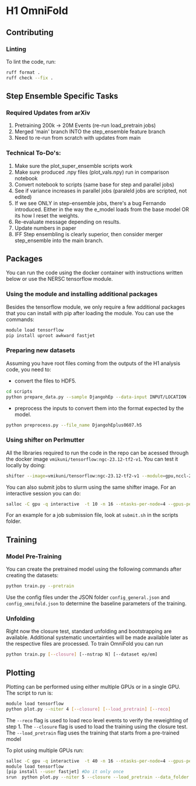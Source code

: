 # H1 OmniFold

## Contributing

### Linting
To lint the code, run:

```bash
ruff format .
ruff check --fix .
```

## Step Ensemble Specific Tasks
### Required Updates from arXiv
1. Pretraining 200k -> 20M Events (re-run load_pretrain jobs)
2. Merged 'main' branch INTO the step_ensemble feature branch
3. Need to re-run from scratch with updates from main


### Technical To-Do's:
1. Make sure the plot_super_ensemble scripts work
2. Make sure produced .npy files (plot_vals.npy) run in comparison notebook
3. Convert notebook to scripts (same base for step and parallel jobs)
4. See if variance increases in parallel jobs (paraleld jobs are scripted, not edited)
5. If we see ONLY in step-ensemble jobs, there's a bug Fernando introduced. Either in the way the e_model loads from the base model OR its how I reset the weights.
6. Re-evaluate message depending on results.
7. Update numbers in paper
8. IFF Step ensembling is clearly superior, then consider merger step_ensemble into the main branch.


## Packages

You can run the code using the docker container with instructions written below or use the NERSC tensorflow module.

### Using the module and installing additional packages

Besides the tensorflow module, we only require a few additional packages that you can install with pip after loading the module. You can use the commands:

```bash
module load tensorflow
pip install uproot awkward fastjet
```

### Preparing new datasets
Assuming you have root files coming from the outputs of the H1 analysis code, you need to:
- convert the files to HDF5.

```bash
cd scripts
python prepare_data.py --sample DjangohEp --data-input INPUT/LOCATION --data-output OUTPUT/LOCATION
```
- preprocess the inputs to convert them into the format expected by the model.

```bash
python preprocess.py --file_name DjangohEplus0607.h5
```


### Using shifter on Perlmutter
All the libraries required to run the code in the repo can be acessed through the docker image ```vmikuni/tensorflow:ngc-23.12-tf2-v1```. You can test it locally by doing:
```bash
shifter --image=vmikuni/tensorflow:ngc-23.12-tf2-v1 --module=gpu,nccl-2.18
```

You can also submit jobs to slurm using the same shifter image. For an interactive session you can do:
```bash
salloc -C gpu -q interactive  -t 10 -n 16 --ntasks-per-node=4 --gpus-per-task=1  -A m3246 --gpu-bind=none  --image vmikuni/tensorflow:ngc-23.04-tf2-v1 --module=gpu,nccl-2.15
```

For an example for a job submission file, look at ```submit.sh``` in the scripts folder.


## Training

### Model Pre-Training

You can create the pretrained model using the following commands after creating the datasets:

```bash
python train.py --pretrain
```

Use the config files under the JSON folder ```config_general.json``` and ```config_omnifold.json``` to determine the baseline parameters of the training.

### Unfolding

Right now the closure test, standard unfolding and bootstrapping are available. Additional systematic uncertainties will be made available later as the respective files are processed. To train OmniFold you can run

```bash
python train.py [--closure] [--nstrap N] [--dataset ep/em]
```

## Plotting

Plotting can be performed using either multiple GPUs or in a single GPU. The script to run is:

```bash
module load tensorflow
python plot.py --niter 4 [--closure] [--load_pretrain] [--reco]
```

The ```--reco``` flag is used to load reco level events to verify the reweighting of step 1. The ```--closure``` flag is used to load the training using the closure test. The ```--load_pretrain``` flag uses the training that starts from a pre-trained model

To plot using multiple GPUs run:

```bash
salloc -C gpu -q interactive  -t 40 -n 16 --ntasks-per-node=4 --gpus-per-task=1  -A m3246  --gpu-bind None
module load tensorflow
[pip install --user fastjet] #Do it only once
srun  python plot.py --niter 5 --closure --load_pretrain --data_folder /global/cfs/cdirs/m3246/H1/h5/ --weights /global/cfs/cdirs/m3246/H1/weights/
```
